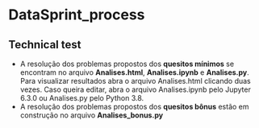 # DataSprint_process
## Technical test 

- A resolução dos problemas propostos dos **quesitos mínimos** se encontram no arquivo **Analises.html**, **Analises.ipynb** e **Analises.py**.
Para visualizar resultados abra o arquivo Analises.html clicando duas vezes.
Caso queira editar, abra o arquivo Analises.ipynb pelo Jupyter 6.3.0 ou Analises.py pelo Python 3.8.
- A resolução dos problemas propostos dos **quesitos bônus** estão em construção no arquivo **Analises_bonus.py**

